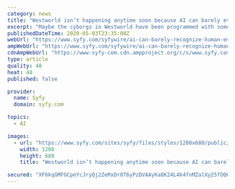 ```yaml
---
category: news
title: "Westworld isn’t happening anytime soon because AI can barely even recognize human emotion"
excerpt: "Maybe the cyborgs in Westworld have been programmed with some sort of uber-futuristic computer brains that switch on and recognize human emotions, but for real AI, feelings are a fail. AI can’t even get a read on human emotions."
publishedDateTime: 2020-05-03T23:35:00Z
webUrl: "https://www.syfy.com/syfywire/ai-can-barely-recognize-human-emotion"
ampWebUrl: "https://www.syfy.com/syfywire/ai-can-barely-recognize-human-emotion?amp"
cdnAmpWebUrl: "https://www-syfy-com.cdn.ampproject.org/c/s/www.syfy.com/syfywire/ai-can-barely-recognize-human-emotion?amp"
type: article
quality: 48
heat: 48
published: false

provider:
  name: Syfy
  domain: syfy.com

topics:
  - AI

images:
  - url: "https://www.syfy.com/sites/syfy/files/styles/1200x680/public/2020/05/mv5bmta3mdayndezmtfeqtjeqwpwz15bbwu4mdmwmjaymzay._v1_sx1500_cr001500999_al_.jpg"
    width: 1200
    height: 680
    title: "Westworld isn’t happening anytime soon because AI can barely even recognize human emotion"

secured: "XF6kqGMFGCpeYcJryQj2ZeMxDr8T6yPzDVAAyKa8K24L4k4fnMZalXy25fOQ6epFwNjMfqBc+2Nq7AHOtmKatbtKKFOd0LB856NH8Lcd09gQQgyTjpJR9+qOmZg1K2xNgOt/QECSw1rcjdYpPuQGTN4Mt8dtDEC7R9GCUeD4q9nzHyYOtxHs5z9eDavJTAbHhoZE4WUT+/MiFqDq/RZogOd4Hrlqd5e3R66iaae7pX+hvgiMSkleB1Odk5NC7/S3sW9qE58xqIN8GNQBDqXKDRfVmshZOnBFBRU2cyCxE/JbY9l+0xcNxeQkKx/Pn8VSgYK0aiFL/uH3s+DcSgGMMYx2Y2JgBLM6HHb4O/5szJd7blpf/EbIqD8HmGlxpAfAnPSpjiF5xuWTbzq8tlXopuV3+9GdiVO+DEKbdzjbCPGNcWZ8L30TlaJWoCVuP6Qp/EpRyWgkGTdceD46S0iYrPmcxWbLL/FT1PI4Hq78Yx0=;xUNnkRcXMZcg5cIxI38vxg=="
---
```


